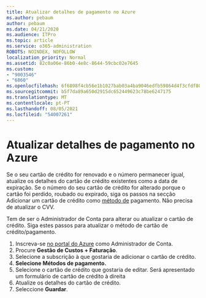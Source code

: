 ```yaml
---
title: Atualizar detalhes de pagamento no Azure
ms.author: pebaum
author: pebaum
ms.date: 04/21/2020
ms.audience: ITPro
ms.topic: article
ms.service: o365-administration
ROBOTS: NOINDEX, NOFOLLOW
localization_priority: Normal
ms.assetid: 82c0a06e-86b0-4e8c-8644-59cbc02e7645
ms.custom:
- "9003546"
- "6860"
ms.openlocfilehash: 6f6898f4cb56e1b1027bab03a4ba9046edfb59864d4f3cfdf8057a18d737f6e9
ms.sourcegitcommit: b5f7da89a650d2915dc652449623c78be6247175
ms.translationtype: MT
ms.contentlocale: pt-PT
ms.lasthandoff: 08/05/2021
ms.locfileid: "54007261"
---
```

# <a name="update-payment-details-in-azure"></a>Atualizar detalhes de pagamento no Azure

Se o seu cartão de crédito for renovado e o número permanecer igual, atualize os detalhes do cartão de crédito existentes como a data de expiração. Se o número do seu cartão de crédito for alterado porque o cartão foi perdido, roubado ou expirado, siga os passos na secção Adicionar um cartão de crédito como [método de](https://docs.microsoft.com/azure/cost-management-billing/manage/change-credit-card?WT.mc_id=Portal-Microsoft_Azure_Support#addcard) pagamento. Não precisa de atualizar o CVV.

Tem de ser o Administrador de Conta para alterar ou atualizar o cartão de crédito. Siga estes passos para atualizar o método de cartão de crédito/pagamento.

1. Inscreva-se [no portal do Azure](https://portal.azure.com/) como Administrador de Conta.
2. Procure **Gestão de Custos + Faturação**.
3. Selecione a subscrição à que gostaria de adicionar o cartão de crédito.
4. **Selecione Métodos de pagamento.**
5. Selecione o cartão de crédito que gostaria de editar. Será apresentado um formulário de cartão de crédito à direita
6. Atualize os detalhes do cartão de crédito.
7. Seleccione **Guardar**.
